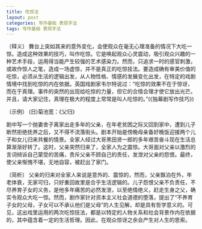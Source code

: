 ```yaml
---
title: 吃惊法
layout: post
categories: 写作基础 表现手法
tags: 写作基础 表现手法
---
```


〔释义〕 舞台上突如其来的意外变化，会使观众在毫无心理准备的情况下大吃一惊。造成这种效果的技巧，叫作吃惊。它是唤起观众心灵震动，吸引观众兴趣的一种艺术手段，运用得当能产生较强的艺术感染力。然而，只追求一时的感官刺激，或故作惊人之笔，造成一场虚惊，并不是真正的吃惊技法。要造成确有审美价值的吃惊，必须从生活的逻辑出发，从人物性格、情感的发展变化出发，在特定的戏剧情境中找到吃惊的内在依据。英国戏剧家韦尔特说过：“吃惊的效果不在于惊讶，而在于真理。事件的突然的出现给吃惊的力量，但它的合情合理才使它放出光芒。并且，请大家记住，真理在极大的程度上常常是叫人吃惊的。”(《独幕剧写作技巧》)

〔示例〕 (日)菊池宽：《父归》

剧中写一个抛妻舍子离家出走多年的父亲，在年老贫困之际又回到家中，遭到儿子断然拒绝抚养之后，又不得不流落街头。剧本开始是傍晚母亲备好晚饭迎接两个儿子和女儿归来共餐的情景。全家人经过大哥黑田贤一郎的多年艰苦奋斗现在生活总算渐渐好转了。这时，父亲突然归来了，全家人为之震惊。大哥面对父亲以激烈的言词倾诉自己蒙受的苦痛，责斥父亲不顾自己的责任，发泄对父亲的怨恨。最终，使父亲惭愧不堪，无地自容，被赶出了家门。

〔简析〕 父亲的归来对全家人来说是意外的、震惊的，然而，父亲飘泊在外，年老体衰，无家可归，只好重回故里是合乎生活逻辑的。儿子怨恨父亲不负责任，不尽养育子女的义务，是他多年痛苦的必然发泄，以至绝情绝义，赶走生身之父，确实令观众大吃一惊。然而，剧作家针对资本主义社会道德的堕落，提出了“不养育子女的父母，子女可以不承认他们是父母”的人生见解，却是具有哲学意义的。可见，这出戏里运用的两次吃惊技法，都是以特定的人物关系和社会背景作内在依据的，其中蕴含着一定的生活哲理。因此，在观众惊讶之余会产生对人生的思索。 